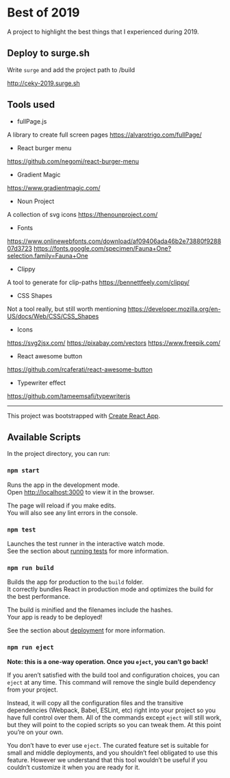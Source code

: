 # Best of 2019

A project to highlight the best things that I experienced during 2019.

## Deploy to surge.sh

Write `surge` and add the project path to /build

http://ceky-2019.surge.sh

## Tools used

- fullPage.js

A library to create full screen pages https://alvarotrigo.com/fullPage/

- React burger menu

https://github.com/negomi/react-burger-menu

- Gradient Magic

https://www.gradientmagic.com/

- Noun Project

A collection of svg icons https://thenounproject.com/

- Fonts

https://www.onlinewebfonts.com/download/af09406ada46b2e73880f928807d3723
https://fonts.google.com/specimen/Fauna+One?selection.family=Fauna+One

- Clippy

A tool to generate for clip-paths https://bennettfeely.com/clippy/

- CSS Shapes

Not a tool really, but still worth mentioning https://developer.mozilla.org/en-US/docs/Web/CSS/CSS_Shapes

- Icons

https://svg2jsx.com/
https://pixabay.com/vectors
https://www.freepik.com/

- React awesome button

https://github.com/rcaferati/react-awesome-button

- Typewriter effect

https://github.com/tameemsafi/typewriterjs

---

This project was bootstrapped with [Create React App](https://github.com/facebook/create-react-app).

## Available Scripts

In the project directory, you can run:

### `npm start`

Runs the app in the development mode.<br />
Open [http://localhost:3000](http://localhost:3000) to view it in the browser.

The page will reload if you make edits.<br />
You will also see any lint errors in the console.

### `npm test`

Launches the test runner in the interactive watch mode.<br />
See the section about [running tests](https://facebook.github.io/create-react-app/docs/running-tests) for more information.

### `npm run build`

Builds the app for production to the `build` folder.<br />
It correctly bundles React in production mode and optimizes the build for the best performance.

The build is minified and the filenames include the hashes.<br />
Your app is ready to be deployed!

See the section about [deployment](https://facebook.github.io/create-react-app/docs/deployment) for more information.

### `npm run eject`

**Note: this is a one-way operation. Once you `eject`, you can’t go back!**

If you aren’t satisfied with the build tool and configuration choices, you can `eject` at any time. This command will remove the single build dependency from your project.

Instead, it will copy all the configuration files and the transitive dependencies (Webpack, Babel, ESLint, etc) right into your project so you have full control over them. All of the commands except `eject` will still work, but they will point to the copied scripts so you can tweak them. At this point you’re on your own.

You don’t have to ever use `eject`. The curated feature set is suitable for small and middle deployments, and you shouldn’t feel obligated to use this feature. However we understand that this tool wouldn’t be useful if you couldn’t customize it when you are ready for it.
